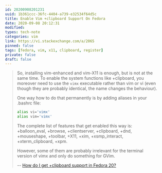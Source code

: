 ```yaml
---
id: 20200908201231
uuid: 1b361ccc-36fc-4404-a739-e32534f64d5c
title: Enable Vim +clipboard Support On Fedora
date: 2020-09-08 20:12:31
modified: 
types: tech-note
categories: vim
link: https://vi.stackexchange.com/a/2065
pinned: false
tags: [fedora, vim, x11, clipboard, register]
private: false
draft: false
---
```


> So, installing vim-enhanced and vim-X11 is enough, but is not at the same time. To enable the system functions like +clipboard, you moreover need to use the `vimx` executable rather than vim or vi (even though they are probably identical, the name changes the behaviour).
> 
> One way how to do that permanently is by adding aliases in your .bashrc file:
> 
> ```sh
> alias vi='vimx'
> alias vim='vimx'
> ```
> 
> The complete list of features that get enabled this way is: +balloon_eval, +browse, +clientserver, +clipboard, +dnd, +mouseshape, +toolbar, +X11, +xim, +xsmp_interact, +xterm_clipboard, +xpm.
> 
> However, some of them are probably irrelevant for the terminal version of vimx and only do something for GVim.
>
> -- [How do I get +clipboard support in Fedora 20?](https://vi.stackexchange.com/a/2065)
